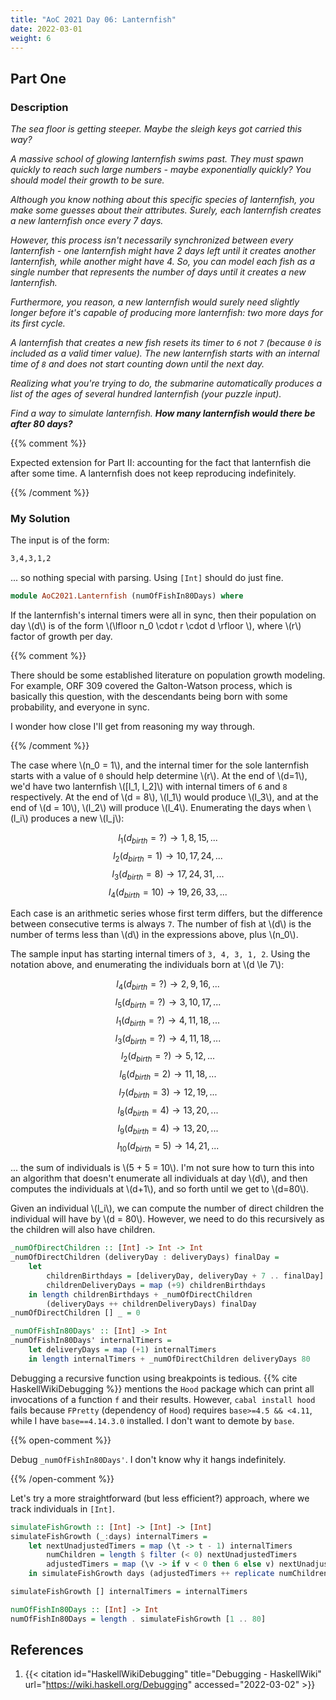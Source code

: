 ```yaml
---
title: "AoC 2021 Day 06: Lanternfish"
date: 2022-03-01
weight: 6
---
```


## Part One

### Description

*The sea floor is getting steeper. Maybe the sleigh keys got carried this way?*

*A massive school of glowing lanternfish swims past. They must spawn quickly to
reach such large numbers - maybe exponentially quickly? You should model their
growth to be sure.*

*Although you know nothing about this specific species of lanternfish, you make
some guesses about their attributes. Surely, each lanternfish creates a new
lanternfish once every 7 days.*

*However, this process isn't necessarily synchronized between every lanternfish -
one lanternfish might have 2 days left until it creates another lanternfish,
while another might have 4. So, you can model each fish as a single number that
represents the number of days until it creates a new lanternfish.*

*Furthermore, you reason, a new lanternfish would surely need slightly longer
before it's capable of producing more lanternfish: two more days for its first
cycle.*

*A lanternfish that creates a new fish resets its timer to `6` not `7` (because
`0` is included as a valid timer value). The new lanternfish starts with an
internal time of `8` and does not start counting down until the next day.*

*Realizing what you're trying to do, the submarine automatically produces a list
of the ages of several hundred lanternfish (your puzzle input).*

*Find a way to simulate lanternfish. **How many lanternfish would there be after
80 days?***

{{% comment %}}

Expected extension for Part II: accounting for the fact that lanternfish die
after some time. A lanternfish does not keep reproducing indefinitely.

{{% /comment %}}

### My Solution

The input is of the form:

```txt
3,4,3,1,2
```

... so nothing special with parsing. Using `[Int]` should do just fine.

```hs
module AoC2021.Lanternfish (numOfFishIn80Days) where
```

If the lanternfish's internal timers were all in sync, then their population on
day \\(d\\) is of the form \\(\lfloor n_0 \cdot r \cdot d \rfloor \\), where
\\(r\\) factor of growth per day.

{{% comment %}}

There should be some established literature on population growth modeling. For
example, ORF 309 covered the Galton-Watson process, which is basically this
question, with the descendants being born with some probability, and everyone in
sync.

I wonder how close I'll get from reasoning my way through.

{{% /comment %}}

The case where \\(n_0 = 1\\), and the internal timer for the sole lanternfish
starts with a value of `0` should help determine \\(r\\). At the end of
\\(d=1\\), we'd have two lanternfish \\([l_1, l_2]\\) with internal timers of
`6` and `8` respectively. At the end of \\(d = 8\\), \\(l_1\\) would produce
\\(l_3\\), and at the end of \\(d = 10\\), \\(l_2\\) will produce \\(l_4\\).
Enumerating the days when \\(l_i\\) produces a new \\(l_j\\):

$$ l_1 (d_{birth} = ?) \to 1, 8, 15, ... $$
$$ l_2 (d_{birth} = 1) \to 10, 17, 24, ... $$
$$ l_3 (d_{birth} = 8) \to 17, 24, 31, ... $$
$$ l_4 (d_{birth} = 10) \to 19, 26, 33, ... $$

Each case is an arithmetic series whose first term differs, but the difference
between consecutive terms is always `7`. The number of fish at \\(d\\) is the
number of terms less than \\(d\\) in the expressions above, plus \\(n_0\\).

The sample input has starting internal timers of `3, 4, 3, 1, 2`. Using the
notation above, and enumerating the individuals born at \\(d \le 7\\):

$$ l_4 (d_{birth} = ?) \to 2, 9, 16, ... $$
$$ l_5 (d_{birth} = ?) \to 3, 10, 17, ... $$
$$ l_1 (d_{birth} = ?) \to 4, 11, 18, ... $$
$$ l_3 (d_{birth} = ?) \to 4, 11, 18, ... $$
$$ l_2 (d_{birth} = ?) \to 5, 12, ... $$
$$ l_6 (d_{birth} = 2) \to 11, 18, ... $$
$$ l_7 (d_{birth} = 3) \to 12, 19, ... $$
$$ l_8 (d_{birth} = 4) \to 13, 20, ... $$
$$ l_9 (d_{birth} = 4) \to 13, 20, ... $$
$$ l_{10} (d_{birth} = 5) \to 14, 21, ... $$

... the sum of individuals is \\(5 + 5 = 10\\). I'm not sure how to turn this
into an algorithm that doesn't enumerate all individuals at day \\(d\\), and
then computes the individuals at \\(d+1\\), and so forth until we get to
\\(d=80\\).

Given an individual \\(l_i\\), we can compute the number of direct children the
individual will have by \\(d = 80\\). However, we need to do this recursively
as the children will also have children.

```hs
_numOfDirectChildren :: [Int] -> Int -> Int
_numOfDirectChildren (deliveryDay : deliveryDays) finalDay =
    let
        childrenBirthdays = [deliveryDay, deliveryDay + 7 .. finalDay]
        childrenDeliveryDays = map (+9) childrenBirthdays
    in length childrenBirthdays + _numOfDirectChildren
        (deliveryDays ++ childrenDeliveryDays) finalDay
_numOfDirectChildren [] _ = 0

_numOfFishIn80Days' :: [Int] -> Int
_numOfFishIn80Days' internalTimers =
    let deliveryDays = map (+1) internalTimers
    in length internalTimers + _numOfDirectChildren deliveryDays 80
```

Debugging a recursive function using breakpoints is tedious. {{% cite
HaskellWikiDebugging %}} mentions the `Hood` package which can print all
invocations of a function `f` and their results. However, `cabal install hood`
fails because `FPretty` (dependency of `Hood`) requires `base>=4.5 && <4.11`,
while I have `base==4.14.3.0` installed. I don't want to demote by `base`.

{{% open-comment %}}

Debug `_numOfFishIn80Days'`. I don't know why it hangs indefinitely.

{{% /open-comment %}}

Let's try a more straightforward (but less efficient?) approach, where we track
individuals in `[Int]`.

```hs
simulateFishGrowth :: [Int] -> [Int] -> [Int]
simulateFishGrowth (_:days) internalTimers =
    let nextUnadjustedTimers = map (\t -> t - 1) internalTimers
        numChildren = length $ filter (< 0) nextUnadjustedTimers
        adjustedTimers = map (\v -> if v < 0 then 6 else v) nextUnadjustedTimers
    in simulateFishGrowth days (adjustedTimers ++ replicate numChildren 8)

simulateFishGrowth [] internalTimers = internalTimers

numOfFishIn80Days :: [Int] -> Int
numOfFishIn80Days = length . simulateFishGrowth [1 .. 80]
```

## References

1. {{< citation
    id="HaskellWikiDebugging"
    title="Debugging - HaskellWiki"
    url="https://wiki.haskell.org/Debugging"
    accessed="2022-03-02" >}}

